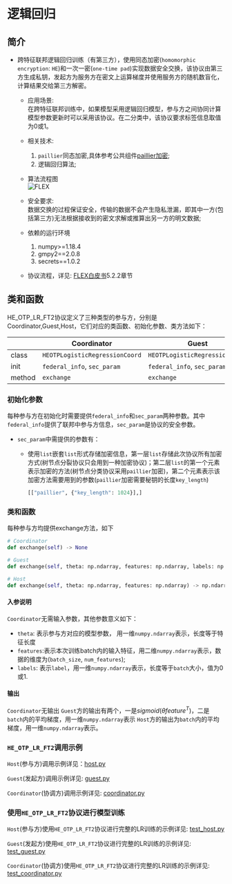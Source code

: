 #  逻辑回归
## 简介
* 跨特征联邦逻辑回归训练（有第三方），使用同态加密(`homomorphic encryption`: `HE`)和一次一密(`one-time pad`)实现数据安全交换，该协议由第三方生成私钥，发起方为服务方在密文上运算梯度并使用服务方的随机数盲化，计算结果交给第三方解密。  
    * 应用场景:  
        在跨特征联邦训练中，如果模型采用逻辑回归模型，参与方之间协同计算模型参数更新时可以采用该协议。在二分类中，该协议要求标签信息取值为0或1。
        
    * 相关技术: 
        1. `paillier`同态加密,具体参考公共组件[paillier加密](../../../crypto/paillier/README.md);  
        2. 逻辑回归算法;

    * 算法流程图  
        ![FLEX](../../../../doc/pic/logistic_regression_2.png)
    
    * 安全要求:  
        数据交换的过程保证安全，传输的数据不会产生隐私泄漏，即其中一方(包括第三方)无法根据接收到的密文求解或推算出另一方的明文数据; 
      
    * 依赖的运行环境
        1. numpy>=1.18.4
        2. gmpy2==2.0.8
        3. secrets==1.0.2
    
    * 协议流程，详见: [FLEX白皮书](../../../../doc/FLEX白皮书.pdf)5.2.2章节

## 类和函数
HE_OTP_LR_FT2协议定义了三种类型的参与方，分别是Coordinator,Guest,Host，它们对应的类函数、初始化参数、类方法如下：

| | Coordinator | Guest | Host |
| ---- | ---- | ---- | ---- |
| class |`HEOTPLogisticRegressionCoord`| `HEOTPLogisticRegressionGuest`| `HEOTPLogisticRegressionHost` |
| init | `federal_info`, `sec_param` | `federal_info`, `sec_param` | `fedral_info`, `sec_param` |
| method | `exchange` | `exchange` | `exchange` |

### 初始化参数
每种参与方在初始化时需要提供`federal_info`和`sec_param`两种参数。其中`federal_info`提供了联邦中参与方信息，`sec_param`是协议的安全参数。

* `sec_param`中需提供的参数有：
   * 使用`list`嵌套`list`形式存储加密信息，第一层`list`存储此次协议所有加密方式(树节点分裂协议只会用到一种加密协议)；第二层`list`的第一个元素表示加密的方法(树节点分类协议采用`paillier`加密)，第二个元素表示该加密方法需要用到的参数(`paillier`加密需要秘钥的长度`key_length`)
 
		```python
		[["paillier", {"key_length": 1024}],]
		```

### 类和函数
每种参与方均提供exchange方法，如下

```python
# Coordinator
def exchange(self) -> None

# Guest
def exchange(self, theta: np.ndarray, features: np.ndarray, labels: np.ndarray) -> Tuple[np.ndarray, np.ndarray]

# Host
def exchange(self, theta: np.ndarray, features: np.ndarray) -> np.ndarray
```

#### 入参说明
`Coordinator`无需输入参数，其他参数意义如下：

* `theta`: 表示参与方对应的模型参数， 用一维`numpy.ndarray`表示，长度等于特征长度
* `features`:表示本次训练batch内的输入特征，用二维`numpy.ndarray`表示，数据的维度为(`batch_size`, `num_features`);
* `labels`: 表示`label`，用一维`numpy.ndarray`表示，长度等于`batch`大小，值为0或1.


#### 输出
`Coordinator`无输出
`Guest`方的输出有两个，一是$`sigmoid(\theta feature^T)`$，二是`batch`内的平均梯度，用一维`numpy.ndarray`表示
`Host`方的输出为`batch`内的平均梯度，用一维`numpy.ndarray`表示。

### `HE_OTP_LR_FT2`调用示例

`Host`(参与方)调用示例详见：[host.py](../../../../test/training/logistic_regression/he_otp_lr_ft2/test_host.py)

`Guest`(发起方)调用示例详见: [guest.py](../../../../test/training/logistic_regression/he_otp_lr_ft2/test_guest.py)

`Coordinator`(协调方)调用示例详见: [coordinator.py](../../../../test/training/logistic_regression/he_otp_lr_ft2/test_coordinator.py)

### 使用`HE_OTP_LR_FT2`协议进行模型训练

`Host`(参与方)使用`HE_OTP_LR_FT2`协议进行完整的LR训练的示例详见: [test_host.py](../../../../test/training/logistic_regression/he_otp_lr_ft2/host.py)

`Guest`(发起方)使用`HE_OTP_LR_FT2`协议进行完整的LR训练的示例详见: [test_guest.py](../../../../test/training/logistic_regression/he_otp_lr_ft2/guest.py)
   
`Coordinator`(协调方)使用`HE_OTP_LR_FT2`协议进行完整的LR训练的示例详见: [test_coordinator.py](../../../../test/training/logistic_regression/he_otp_lr_ft2/coordinator.py)